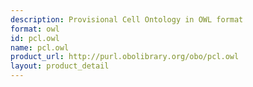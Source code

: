 ```yaml
---
description: Provisional Cell Ontology in OWL format
format: owl
id: pcl.owl
name: pcl.owl
product_url: http://purl.obolibrary.org/obo/pcl.owl
layout: product_detail
---
```

